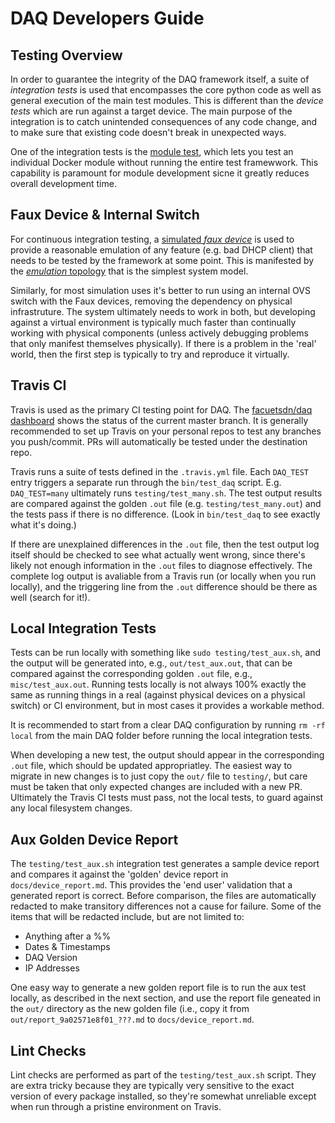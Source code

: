 # DAQ Developers Guide

## Testing Overview

In order to guarantee the integrity of the DAQ framework itself, a suite of
_integration tests_ is used that encompasses the core python code as well as general
execution of the main test modules. This is different than the _device tests_ which
are run against a target device. The main purpose of the integration is to catch
unintended consequences of any code change, and to make sure that existing code
doesn't break in unexpected ways.

One of the integration tests is the [module test](module_test.md), which lets you
test an individual Docker module without running the entire test framewwork. This
capability is paramount for module development sicne it greatly reduces overall
development time.

## Faux Device & Internal Switch

For continuous integration testing, a [simulated _faux device_](faux.md) is used
to provide a reasonable emulation of any feature (e.g. bad DHCP client)
that needs to be tested by the framework at some point. This is manifested
by the [_emulation_ topology](topologies.md) that is the simplest system model.

Similarly, for most simulation uses it's better to run using an internal OVS switch with
the Faux devices, removing the dependency on physical infrastruture. The system ultimately
needs to work in both, but developing against a virtual environment is typically much
faster than continually working with physical components (unless actively debugging
problems that only manifest themselves physically). If there is a problem in the 'real'
world, then the first step is typically to try and reproduce it virtually.

## Travis CI

Travis is used as the primary CI testing point for DAQ. The
[facuetsdn/daq dashboard](https://travis-ci.com/faucetsdn/daq/branches) shows the
status of the current master branch. It is generally recommended to set up
Travis on your personal repos to test any branches you push/commit. PRs will
automatically be tested under the destination repo.

Travis runs a suite of tests defined in the `.travis.yml` file. Each `DAQ_TEST`
entry triggers a separate run through the `bin/test_daq` script. E.g. `DAQ_TEST=many`
ultimately runs `testing/test_many.sh`.  The test output results are compared against
the golden `.out` file (e.g. `testing/test_many.out`) and the tests pass if there
is no difference. (Look in `bin/test_daq` to see exactly what it's doing.)

If there are unexplained differences in the `.out` file, then the test output log
itself should be checked to see what actually went wrong, since there's likely
not enough information in the `.out` files to diagnose effectively. The complete
log output is avaliable from a Travis run (or locally when you run locally), and
the triggering line from the `.out` difference should be there as well (search for it!).

## Local Integration Tests

Tests can be run locally with something like `sudo testing/test_aux.sh`, and the output
will be generated into, e.g., `out/test_aux.out`, that can be compared against the
corresponding golden `.out` file, e.g., `misc/test_aux.out`. Running tests locally is
not always 100% exactly the same as running things in a real (against physical devices
on a physical switch) or CI environment, but in most cases it provides a workable method.

It is recommended to start from a clear DAQ configuration by running `rm -rf local`
from the main DAQ folder before running the local integration tests.

When developing a new test, the output should appear in the corresponding `.out` file,
which should be updated appropriatley. The easiest way to migrate in new changes is to
just copy the `out/` file to `testing/`, but care must be taken that only expected
changes are included with a new PR. Ultimately the Travis CI tests must pass, not the
local tests, to guard against any local filesystem changes.

## Aux Golden Device Report

The `testing/test_aux.sh` integration test generates a sample device report and
compares it against the 'golden' device report in `docs/device_report.md`. This
provides the 'end user' validation that a generated report is correct. Before
comparison, the files are automatically redacted to make transitory differences
not a cause for failure. Some of the items that will be redacted include, but are
not limited to:
* Anything after a %%
* Dates & Timestamps
* DAQ Version
* IP Addresses

One easy way to generate a new golden report file is to run the aux test locally, as
described in the next section, and use the report file geneated in the `out/` directory
as the new golden file (i.e., copy it from `out/report_9a02571e8f01_???.md` to
`docs/device_report.md`.

## Lint Checks

Lint checks are performed as part of the `testing/test_aux.sh` script. They are extra
tricky because they are typically very sensitive to the exact version of every package
installed, so they're somewhat unreliable except when run through a pristine environment
on Travis.
